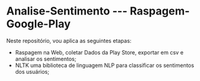 # Analise-Sentimento --- Raspagem-Google-Play

Neste repositório, vou aplica as seguintes etapas:
* Raspagem na Web, coletar Dados da Play Store, exportar em csv e analisar os sentimentos;
* NLTK uma biblioteca de linguagem NLP para classificar os sentimentos dos  usuários;
